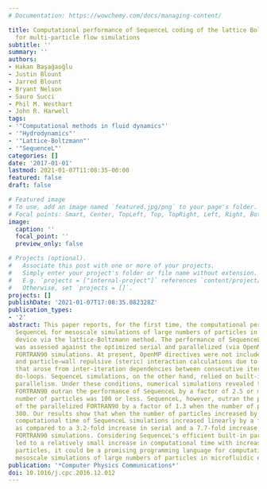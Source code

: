 ```yaml
---
# Documentation: https://wowchemy.com/docs/managing-content/

title: Computational performance of SequenceL coding of the lattice Boltzmann method
  for multi-particle flow simulations
subtitle: ''
summary: ''
authors:
- Hakan Başağaoğlu
- Justin Blount
- Jarred Blount
- Bryant Nelson
- Sauro Succi
- Phil M. Westhart
- John R. Harwell
tags:
- '"Computational methods in fluid dynamics"'
- '"Hydrodynamics"'
- '"Lattice-Boltzmann"'
- '"SequenceL"'
categories: []
date: '2017-01-01'
lastmod: 2021-01-07T11:08:35-06:00
featured: false
draft: false

# Featured image
# To use, add an image named `featured.jpg/png` to your page's folder.
# Focal points: Smart, Center, TopLeft, Top, TopRight, Left, Right, BottomLeft, Bottom, BottomRight.
image:
  caption: ''
  focal_point: ''
  preview_only: false

# Projects (optional).
#   Associate this post with one or more of your projects.
#   Simply enter your project's folder or file name without extension.
#   E.g. `projects = ["internal-project"]` references `content/project/deep-learning/index.md`.
#   Otherwise, set `projects = []`.
projects: []
publishDate: '2021-01-07T17:08:35.082328Z'
publication_types:
- '2'
abstract: This paper reports, for the first time, the computational performance of
  SequenceL for mesoscale simulations of large numbers of particles in a microfluidic
  device via the lattice-Boltzmann method. The performance of SequenceL simulations
  was assessed against the optimized serial and parallelized (via OpenMP directives)
  FORTRAN90 simulations. At present, OpenMP directives were not included in inter-particle
  and particle–wall repulsive (steric) interaction calculations due to difficulties
  that arose from inter-iteration dependencies between consecutive iterations of the
  do-loops. SequenceL simulations, on the other hand, relied on built-in automatic
  parallelism. Under these conditions, numerical simulations revealed that the parallelized
  FORTRAN90 outran the performance of SequenceL by a factor of 2.5 or more when the
  number of particles was 100 or less. SequenceL, however, outran the performance
  of the parallelized FORTRAN90 by a factor of 1.3 when the number of particles was
  300. Our results show that when the number of particles increased by 30-fold, the
  computational time of SequenceL simulations increased linearly by a factor of 1.5,
  as compared to a 3.2-fold increase in serial and a 7.7-fold increase in parallelized
  FORTRAN90 simulations. Considering SequenceL's efficient built-in parallelism that
  led to a relatively small increase in computational time with increased number of
  particles, it could be a promising programming language for computationally-efficient
  mesoscale simulations of large numbers of particles in microfluidic experiments.
publication: '*Computer Physics Communications*'
doi: 10.1016/j.cpc.2016.12.012
---
```

